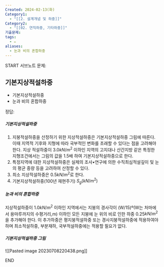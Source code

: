```yaml
---
Created: 2024-02-13(화)
Category1:
  - "[[2. 설계개념 및 하중]]"
Category2:
  - "[[02. 연직하중, 기타하중]]"
기출문제: 
tags:
  - ✏️
aliases:
  - 눈과 비의 혼합하중
---
```

START
서브노트
문제:  
## 기본지상적설하중 
- 기본지상적설하중
- 눈과 비의 혼합하중

정답: 

##### 기본지상적설하중
1. 지붕적설하중을 산정하기 위한 지상적설하중은 기본지상적설하중 그림에 따른다. 이때 지역적 기후와 지형에 따라 국부적인 변화를 초래할 수 있다는 점을 고려해야 한다. 지상 적설하중이  3.0$kN/m^2$ 이하인 지역의 고지대나 산간지방 같은 특정한 지형조건에서는 그림의 값을 1.5배 하여 기본지상적설하중으로 한다.
2. 특정지역에 대한 지상적설하중은 실제의 조사•연구에 의한 수직최심적설깊이 및 눈의 평균 중량 등을 고려하여 산정할 수 있다.
3. 최소 지상적설하중은 0.5$kN/m^2$로 한다.
4. 기본지상적설하중(100년 재현주기) $S_g(kN/m^2)$
##### 눈과 비의 혼합하중
지상적설하중이 1.0$kN/m^2$ 이하인 지역에서는 지붕의 경사각이 (W/15)º(W는 처마에서 용마루까지의 수평거리,m) 이하인 모든 지붕에 눈 위의 비로 인한 하중 0.25$kN/m^2$을 추가해야 한다. 이 추가하중은 평지붕적설하중 또는 경사지붕적설하중에 적용하여야 하며 최소적설하중, 부분재하, 국부적설하중에는 적용할 필요가 없다.

##### 기본지상적설하중 그림
![[Pasted image 20230708220438.png]]
<!--ID: 1688986161406-->
END

